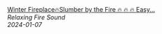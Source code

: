 <!--2024-01-14 01:04:00-->
<div class="yb">
  <a class="nodecor" href="/posts.html?relaks/winter_fireplaceslumber_by_the_fire_easy_sleep_with_relaxing_fireplace_and_crackling_sounds">
    <img class="preview" data-videoid="O0setNjmOrs" src="https://i.ytimg.com/vi/O0setNjmOrs/hqdefault.jpg" align="middle" alt="">
  </a>
  <div class="inlbl text">
    <a class="nodecor" href="/posts.html?relaks/winter_fireplaceslumber_by_the_fire_easy_sleep_with_relaxing_fireplace_and_crackling_sounds">Winter Fireplace🔥Slumber by the Fire 🔥 🔥 🔥 Easy...</a><br>
    <i class="smaller2">Relaxing Fire Sound</i><br>
    <i class="smaller3">2024-01-07</i>
  </div>
</div>
